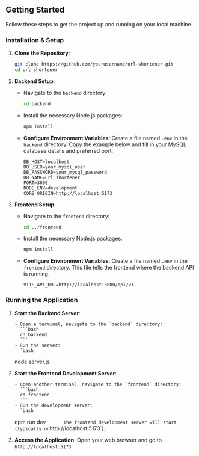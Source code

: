## Getting Started

Follow these steps to get the project up and running on your local machine.

### Installation & Setup

1.  **Clone the Repository**:

    ```bash
    git clone https://github.com/yourusername/url-shortener.git
    cd url-shortener
    ```

2.  **Backend Setup**:

    - Navigate to the `backend` directory:
      ```bash
      cd backend
      ```
    - Install the necessary Node.js packages:
      ```bash
      npm install
      ```
    - **Configure Environment Variables**:
      Create a file named `.env` in the `backend` directory. Copy the example below and fill in your MySQL database details and preferred port:
      ```env
      DB_HOST=localhost
      DB_USER=your_mysql_user
      DB_PASSWORD=your_mysql_password
      DB_NAME=url_shortener
      PORT=3000
      NODE_ENV=development
      CORS_ORIGIN=http://localhost:5173
      ```

3.  **Frontend Setup**:
    - Navigate to the `frontend` directory:
      ```bash
      cd ../frontend
      ```
    - Install the necessary Node.js packages:
      ```bash
      npm install
      ```
    - **Configure Environment Variables**:
      Create a file named `.env` in the `frontend` directory. This file tells the frontend where the backend API is running.
      ```env
      VITE_API_URL=http://localhost:3000/api/v1
      ```

### Running the Application

1.  **Start the Backend Server**:

        - Open a terminal, navigate to the `backend` directory:
          ```bash
          cd backend
          ```
        - Run the server:
          `bash

    node server.js
    `

2.  **Start the Frontend Development Server**:

        - Open another terminal, navigate to the `frontend` directory:
          ```bash
          cd frontend
          ```
        - Run the development server:
          `bash

    npm run dev
    `      The frontend development server will start (typically on`http://localhost:5173`).

3.  **Access the Application**:
    Open your web browser and go to `http://localhost:5173`.
